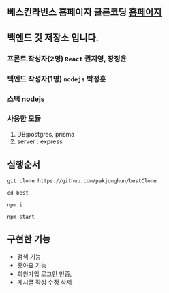 ## 베스킨라빈스 홈페이지 클론코딩     [홈페이지](http://beskinrobbins.shop/)
## 백엔드 깃 저장소 입니다.

### 프론트 작성자(2명)  `React` 권지영, 장정윤
### 백엔드 작성자(1명) `nodejs` 박정훈
### 스택 nodejs

### 사용한 모듈
1. DB:postgres, prisma
2. server : express
 
## 실행순서
```
git clone https://github.com/pakjonghun/bestClone

cd best

npm i

npm start
```
## 구현한 기능
- 검색 기능
- 좋아요 기능
- 회원가입 로그인 인증,
- 게시글 작성 수정 삭제
